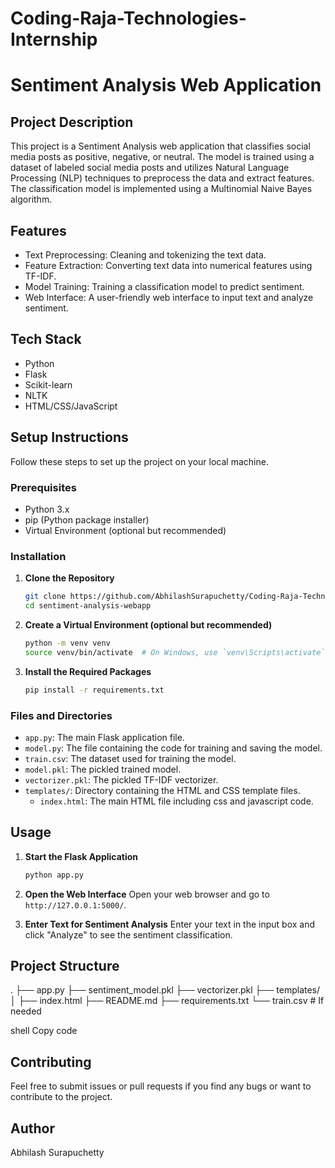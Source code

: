 # Coding-Raja-Technologies-Internship
# Sentiment Analysis Web Application

## Project Description
This project is a Sentiment Analysis web application that classifies social media posts as positive, negative, or neutral. The model is trained using a dataset of labeled social media posts and utilizes Natural Language Processing (NLP) techniques to preprocess the data and extract features. The classification model is implemented using a Multinomial Naive Bayes algorithm.

## Features
- Text Preprocessing: Cleaning and tokenizing the text data.
- Feature Extraction: Converting text data into numerical features using TF-IDF.
- Model Training: Training a classification model to predict sentiment.
- Web Interface: A user-friendly web interface to input text and analyze sentiment.

## Tech Stack
- Python
- Flask
- Scikit-learn
- NLTK
- HTML/CSS/JavaScript

## Setup Instructions
Follow these steps to set up the project on your local machine.

### Prerequisites
- Python 3.x
- pip (Python package installer)
- Virtual Environment (optional but recommended)

### Installation

1. **Clone the Repository**
    ```bash
    git clone https://github.com/AbhilashSurapuchetty/Coding-Raja-Technologies-Internship.git
    cd sentiment-analysis-webapp
    ```

2. **Create a Virtual Environment (optional but recommended)**
    ```bash
    python -m venv venv
    source venv/bin/activate  # On Windows, use `venv\Scripts\activate`
    ```

3. **Install the Required Packages**
    ```bash
    pip install -r requirements.txt
    ```

### Files and Directories
- `app.py`: The main Flask application file.
- `model.py`: The file containing the code for training and saving the model.
- `train.csv`: The dataset used for training the model.
- `model.pkl`: The pickled trained model.
- `vectorizer.pkl`: The pickled TF-IDF vectorizer.
- `templates/`: Directory containing the HTML and CSS template files.
    - `index.html`: The main HTML file including css and javascript code.
    
## Usage
1. **Start the Flask Application**
    ```bash
    python app.py
    ```
2. **Open the Web Interface**
    Open your web browser and go to `http://127.0.0.1:5000/`.

3. **Enter Text for Sentiment Analysis**
    Enter your text in the input box and click "Analyze" to see the sentiment classification.

## Project Structure
.
├── app.py
├── sentiment_model.pkl
├── vectorizer.pkl
├── templates/
│ ├── index.html
├── README.md
├── requirements.txt
└── train.csv # If needed

shell
Copy code

## Contributing
Feel free to submit issues or pull requests if you find any bugs or want to contribute to the project.

## Author
Abhilash Surapuchetty

